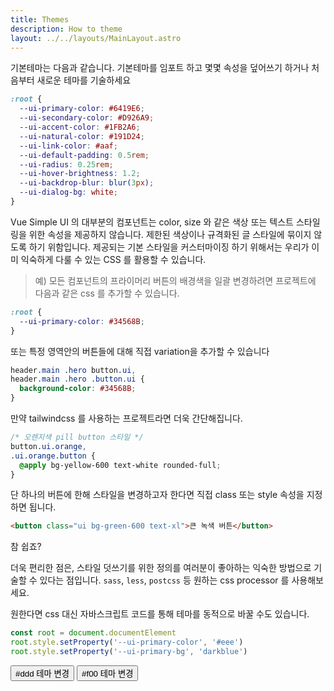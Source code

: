 ```yaml
---
title: Themes
description: How to theme
layout: ../../layouts/MainLayout.astro
---
```


기본테마는 다음과 같습니다.
기본테마를 임포트 하고 몇몇 속성을 덮어쓰기 하거나 처음부터 새로운 테마를 기술하세요

```css
:root {
  --ui-primary-color: #6419E6;
  --ui-secondary-color: #D926A9;
  --ui-accent-color: #1FB2A6;
  --ui-natural-color: #191D24;
  --ui-link-color: #aaf;
  --ui-default-padding: 0.5rem;
  --ui-radius: 0.25rem;
  --ui-hover-brightness: 1.2;
  --ui-backdrop-blur: blur(3px);
  --ui-dialog-bg: white;
}
```

Vue Simple UI 의 대부분의 컴포넌트는 color, size 와 같은 색상 또는 텍스트 스타일링을 위한 속성을 제공하지 않습니다. 제한된 색상이나 규격화된 글 스타일에 묶이지 않도록 하기 위함입니다. 제공되는 기본 스타일을 커스터마이징 하기 위해서는 우리가 이미 익숙하게 다룰 수 있는 CSS 를 활용할 수 있습니다.


> 예) 모든 컴포넌트의 프라이머리 버튼의 배경색을 일괄 변경하려면 프로젝트에 다음과 같은 css 를 추가할 수 있습니다.

```css
:root {
  --ui-primary-color: #34568B;
}
```

또는 특정 영역안의 버튼들에 대해 직접 variation을 추가할 수 있습니다

```css
header.main .hero button.ui,
header.main .hero .button.ui {
  background-color: #34568B;
}
```

만약 tailwindcss 를 사용하는 프로젝트라면 더욱 간단해집니다.

```css
/* 오렌지색 pill button 스타일 */
button.ui.orange,
.ui.orange.button {
  @apply bg-yellow-600 text-white rounded-full;
}
```

단 하나의 버튼에 한해 스타일을 변경하고자 한다면 직접 class 또는 style 속성을 지정하면 됩니다.

```html
<button class="ui bg-green-600 text-xl">큰 녹색 버튼</button>
```

참 쉽죠?

더욱 편리한 점은, 스타일 덧쓰기를 위한 정의를 여러분이 좋아하는 익숙한 방법으로 기술할 수 있다는 점입니다. `sass`, `less`, `postcss` 등 원하는 css processor 를 사용해보세요.


원한다면 css 대신 자바스크립트 코드를 통해 테마를 동적으로 바꿀 수도 있습니다.

```js
const root = document.documentElement
root.style.setProperty('--ui-primary-color', '#eee')
root.style.setProperty('--ui-primary-bg', 'darkblue')
```

<script>
function changeTheme(name, value) {
  const root = document.documentElement
  root.style.setProperty(`--ui-${name}-color`, value)
}
</script>

<button class="ui" onclick="changeTheme('natural', '#ddd')">#ddd 테마 변경</button>
<button class="ui" onclick="changeTheme('natural', '#f00')">#f00 테마 변경</button>
